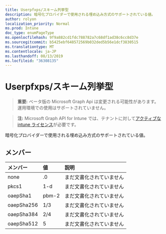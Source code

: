 ```yaml
---
title: Userpfxps/スキーム列挙型
description: 暗号化プロバイダーで使用される埋め込み方式のサポートされている値。
author: rolyon
localization_priority: Normal
ms.prod: Intune
doc_type: enumPageType
ms.openlocfilehash: 9f9a882cd1fdc788782a7c68df1ad38c6cc8d37e
ms.sourcegitcommit: b5425ebf648572569b032ded5b56e1dcf3830515
ms.translationtype: MT
ms.contentlocale: ja-JP
ms.lasthandoff: 08/13/2019
ms.locfileid: "36308135"
---
```

# <a name="userpfxpaddingscheme-enum-type"></a>Userpfxps/スキーム列挙型

> **重要:** ベータ版の Microsoft Graph Api は変更される可能性があります。運用環境での使用はサポートされていません。

> **注:** Microsoft Graph API for Intune では、テナントに対して[アクティブな intune ライセンス](https://go.microsoft.com/fwlink/?linkid=839381)が必要です。

暗号化プロバイダーで使用される埋め込み方式のサポートされている値。

## <a name="members"></a>メンバー
|メンバー|値|説明|
|:---|:---|:---|
|none|.0|まだ文書化されていません|
|pkcs1|1-d|まだ文書化されていません|
|oaepSha1|pbm-2|まだ文書化されていません|
|oaepSha256|1/3|まだ文書化されていません|
|oaepSha384|2/4|まだ文書化されていません|
|oaepSha512|5|まだ文書化されていません|



